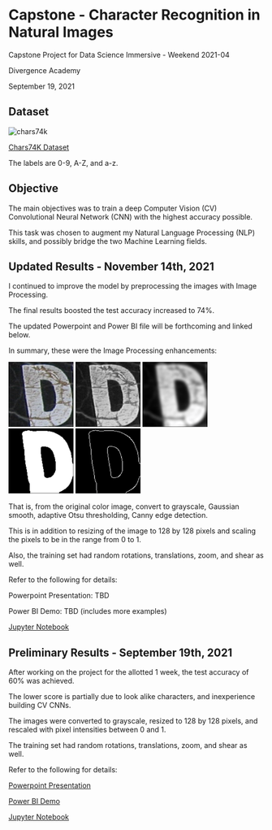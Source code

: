 # Capstone - Character Recognition in Natural Images

Capstone Project for Data Science Immersive - Weekend 2021-04

Divergence Academy

September 19, 2021

## Dataset

![chars74k](chars74k.jpg)

[Chars74K Dataset](http://www.ee.surrey.ac.uk/CVSSP/demos/chars74k/index.html)

The labels are 0-9, A-Z, and a-z.

## Objective

The main objectives was to train a deep Computer Vision (CV) Convolutional Neural Network (CNN) with the highest accuracy possible.

This task was chosen to augment my Natural Language Processing (NLP) skills, and possibly bridge the two Machine Learning fields.

## Updated Results - November 14th, 2021

I continued to improve the model by preprocessing the images with Image Processing.

The final results boosted the test accuracy increased to 74%.

The updated Powerpoint and Power BI file will be forthcoming and linked below.

In summary, these were the Image Processing enhancements:

<img src="https://raw.githubusercontent.com/KevinLeeCrosby/characters/main/D1.png" width="128" height="128">
<img src="https://raw.githubusercontent.com/KevinLeeCrosby/characters/main/D2.png" width="128" height="128">
<img src="https://raw.githubusercontent.com/KevinLeeCrosby/characters/main/D3.png" width="128" height="128">
<img src="https://raw.githubusercontent.com/KevinLeeCrosby/characters/main/D4.png" width="128" height="128">
<img src="https://raw.githubusercontent.com/KevinLeeCrosby/characters/main/D5.png" width="128" height="128">

That is, from the original color image, convert to grayscale, Gaussian smooth, adaptive Otsu thresholding, Canny edge detection.

This is in addition to resizing of the image to 128 by 128 pixels and scaling the pixels to be in the range from 0 to 1.

Also, the training set had random rotations, translations, zoom, and shear as well.

Refer to the following for details:

Powerpoint Presentation: TBD

Power BI Demo: TBD  (includes more examples)

[Jupyter Notebook](https://github.com/KevinLeeCrosby/characters/blob/main/Characters2.ipynb)

## Preliminary Results - September 19th, 2021

After working on the project for the allotted 1 week, the test accuracy of 60% was achieved.

The lower score is partially due to look alike characters, and inexperience building CV CNNs.

The images were converted to grayscale, resized to 128 by 128 pixels, and rescaled with pixel intensities between 0 and 1.

The training set had random rotations, translations, zoom, and shear as well.

Refer to the following for details:

[Powerpoint Presentation](https://raw.githubusercontent.com/KevinLeeCrosby/characters/main/Character%20Recognition%20in%20Natural%20Images.pptx)

[Power BI Demo](https://raw.githubusercontent.com/KevinLeeCrosby/characters/main/Characters.pbix)

[Jupyter Notebook](https://github.com/KevinLeeCrosby/characters/blob/main/Characters.ipynb)

